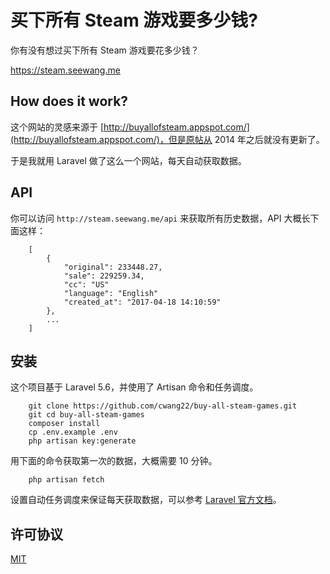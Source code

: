 # 买下所有 Steam 游戏要多少钱?

你有没有想过买下所有 Steam 游戏要花多少钱？

https://steam.seewang.me

## How does it work?
这个网站的灵感来源于 [http://buyallofsteam.appspot.com/](http://buyallofsteam.appspot.com/)，但是原帖从 2014 年之后就没有更新了。

于是我就用 Laravel 做了这么一个网站，每天自动获取数据。

## API
你可以访问 `http://steam.seewang.me/api` 来获取所有历史数据，API 大概长下面这样：

        [
            {
                "original": 233448.27,
                "sale": 229259.34,
                "cc": "US"
                "language": "English"
                "created_at": "2017-04-18 14:10:59"
            },
            ...
        ]
        
## 安装
这个项目基于 Laravel 5.6，并使用了 Artisan 命令和任务调度。

        git clone https://github.com/cwang22/buy-all-steam-games.git
        git cd buy-all-steam-games
        composer install
        cp .env.example .env
        php artisan key:generate
        
用下面的命令获取第一次的数据，大概需要 10 分钟。
        
        php artisan fetch
        
设置自动任务调度来保证每天获取数据，可以参考 [Laravel 官方文档](https://laravel.com/docs/5.6/scheduling)。

## 许可协议
[MIT](https://github.com/cwang22/buy-all-steam-games/blob/master/LICENSE)
